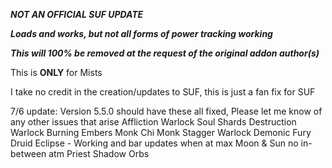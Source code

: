 ***NOT AN OFFICIAL SUF UPDATE***

***Loads and works, but not all forms of power tracking working***

***This will 100% be removed at the request of the original addon author(s)***

This is **ONLY** for Mists

I take no credit in the creation/updates to SUF, this is just a fan fix for SUF

7/6 update: Version 5.5.0 should have these all fixed, Please let me know of any other issues that arise 
Affliction Warlock Soul Shards
Destruction Warlock Burning Embers
Monk Chi
Monk Stagger
Warlock Demonic Fury
Druid Eclipse - Working and bar updates when at max Moon & Sun no in-between atm
Priest Shadow Orbs

